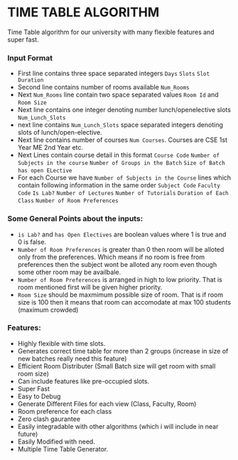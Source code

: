 # TIME TABLE ALGORITHM

  Time Table algorithm for our university with many flexible features and super fast.

### Input Format
- First line contains three space separated integers `Days` `Slots` `Slot Duration`
- Second line contains number of rooms available `Num_Rooms`
- Next `Num_Rooms` line contain two space separated values `Room Id` and `Room Size`
- Next line contains one integer denoting number lunch/openelective slots `Num_Lunch_Slots`
- next line contains `Num_Lunch_Slots` space separated integers denoting slots of lunch/open-elective.
- Next line contains number of courses `Num Courses`. Courses are CSE 1st Year ME 2nd Year etc.
- Next Lines contain course detail in this format `Course Code` `Number of Subjects in the course` `Number of Groups in the Batch` `Size of Batch` `has open ELective`
- For each Course we have `Number of Subjects in the Course` lines which contain following information in the same order `Subject Code` `Faculty Code` `Is Lab?` `Number of Lectures` `Number of Tutorials` `Duration of Each Class` `Number of Room Preferences`

### Some General Points about the inputs:
- `is Lab?` and `has Open Electives` are boolean values where 1 is true and 0 is false.
- `Number of Room Preferences` is greater than 0 then room will be alloted only from the preferences. Which means if no room is free from preferences then the subject wont be alloted any room even though some other room may be availbale.
- `Number of Room Preferences` is arranged in high to low priority. That is room mentioned first will be given higher priority.
- `Room Size` should be maxmimum possible size of room. That is if room size is 100 then it means that room can accomodate at max 100 students (maximum crowded)

### Features:
- Highly flexible with time slots.
- Generates correct time table for more than 2 groups (increase in size of new batches really need this feature)
- Efficient Room Distributer (Small Batch size will get room with small room size)
- Can include features like pre-occupied slots.
- Super Fast
- Easy to Debug
- Generate Different Files for each view (Class, Faculty, Room)
- Room preference for each class
- Zero clash gaurantee
- Easily integradable with other algorithms (which i will include in near future)
- Easily Modified with need.
- Multiple Time Table Generator.

